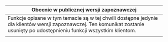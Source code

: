 |Obecnie w publicznej wersji zapoznawczej|
|--|
|Funkcje opisane w tym temacie są w tej chwili dostępne jedynie dla klientów wersji zapoznawczej. Ten komunikat zostanie usunięty po udostępnieniu funkcji wszystkim klientom.|
| |
